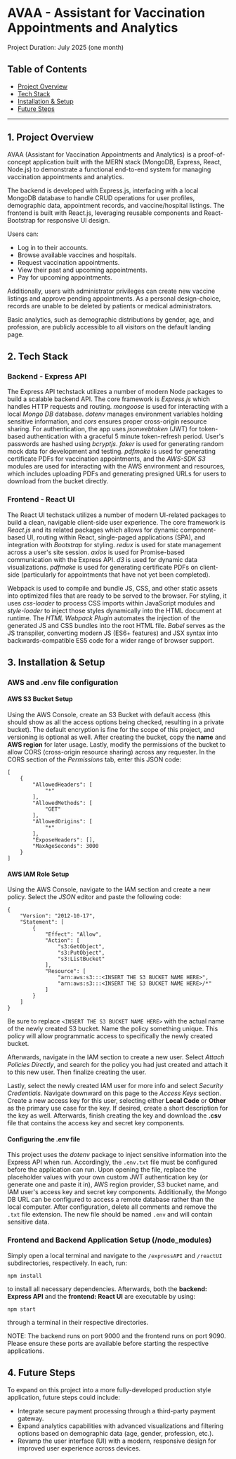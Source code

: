# AVAA - Assistant for Vaccination Appointments and Analytics

Project Duration: July 2025 (one month)

## Table of Contents
- [Project Overview](#1-project-overview)
- [Tech Stack](#2-tech-stack)
- [Installation & Setup](#3-installation--setup)
- [Future Steps](#4-future-steps)

---

## 1. Project Overview

AVAA (Assistant for Vaccination Appointments and Analytics) is a proof-of-concept application built with the MERN stack (MongoDB, Express, React, Node.js) to demonstrate a functional end-to-end system for managing vaccination appointments and analytics.

The backend is developed with Express.js, interfacing with a local MongoDB database to handle CRUD operations for user profiles, demographic data, appointment records, and vaccine/hospital listings. The frontend is built with React.js, leveraging reusable components and React-Bootstrap for responsive UI design.

Users can:
- Log in to their accounts.
- Browse available vaccines and hospitals.
- Request vaccination appointments.
- View their past and upcoming appointments.
- Pay for upcoming appointments.

Additionally, users with administrator privileges can create new vaccine listings and approve pending appointments. As a personal design-choice, records are unable to be deleted by patients or medical administrators.

Basic analytics, such as demographic distributions by gender, age, and profession, are publicly accessible to all visitors on the default landing page.

## 2. Tech Stack

### Backend - Express API

The Express API techstack utilizes a number of modern Node packages to build a scalable backend API. The core framework is *Express.js* which handles HTTP requests and routing. *mongoose* is used for interacting with a local *Mongo DB* database. *dotenv* manages environment variables holding sensitive information, and *cors* ensures proper cross-origin resource sharing. For authentication, the app uses *jsonwebtoken* (JWT) for token-based authentication with a graceful 5 minute token-refresh period. User's passwords are hashed using *bcryptjs*. *faker* is used for generating random mock data for development and testing. *pdfmake* is used for generating certificate PDFs for vaccination appointments, and the *AWS-SDK S3* modules are used for interacting with the AWS environment and resources, which includes uploading PDFs and generating presigned URLs for users to download from the bucket directly.

### Frontend - React UI

The React UI techstack utilizes a number of modern UI-related packages to build a clean, navigable client-side user experience. The core framework is *React.js* and its related packages which allows for dynamic component-based UI, routing within React, single-paged applications (SPA), and integration with *Bootstrap* for styling. *redux* is used for state management across a user's site session. *axios* is used for Promise-based communication with the Express API. *d3* is used for dynamic data visualizations. *pdfmake* is used for generating certificate PDFs on client-side (particularly for appointments that have not yet been completed).

Webpack is used to compile and bundle JS, CSS, and other static assets into optimized files that are ready to be served to the browser. For styling, it uses *css-loader* to process CSS imports within JavaScript modules and *style-loader* to inject those styles dynamically into the HTML document at runtime. The *HTML Webpack Plugin* automates the injection of the generated JS and CSS bundles into the root HTML file. *Babel* serves as the JS transpiler, converting modern JS (ES6+ features) and JSX syntax into backwards-compatible ES5 code for a wider range of browser support.

## 3. Installation & Setup

### AWS and .env file configuration

#### AWS S3 Bucket Setup

Using the AWS Console, create an S3 Bucket with default access (this should show as all the access options being checked, resulting in a private bucket). The default encryption is fine for the scope of this project, and versioning is optional as well.
After creating the bucket, copy the **name** and **AWS region** for later usage. Lastly, modify the permissions of the bucket to allow CORS (cross-origin resource sharing) across any requester. In the CORS section of the *Permissions* tab, enter this JSON code:

```
[
    {
        "AllowedHeaders": [
            "*"
        ],
        "AllowedMethods": [
            "GET"
        ],
        "AllowedOrigins": [
            "*"
        ],
        "ExposeHeaders": [],
        "MaxAgeSeconds": 3000
    }
]
```

#### AWS IAM Role Setup

Using the AWS Console, navigate to the IAM section and create a new policy. Select the *JSON* editor and paste the following code:

```
{
    "Version": "2012-10-17",
    "Statement": [
        {
            "Effect": "Allow",
            "Action": [
                "s3:GetObject",
                "s3:PutObject",
                "s3:ListBucket"
            ],
            "Resource": [
                "arn:aws:s3:::<INSERT THE S3 BUCKET NAME HERE>",
                "arn:aws:s3:::<INSERT THE S3 BUCKET NAME HERE>/*"
            ]
        }
    ]
}
```

Be sure to replace `<INSERT THE S3 BUCKET NAME HERE>` with the actual name of the newly created S3 bucket. Name the policy something unique. This policy will allow programmatic access to specifically the newly created bucket.

Afterwards, navigate in the IAM section to create a new user. Select *Attach Policies Directly*, and search for the policy you had just created and attach it to this new user. Then finalize creating the user.

Lastly, select the newly created IAM user for more info and select *Security Credentials*. Navigate downward on this page to the *Access Keys* section. Create a new access key for this user, selecting either **Local Code** or **Other** as the primary use case for the key. If desired, create a short description for the key as well. Afterwards, finish creating the key and download the **.csv** file that contains the access key and secret key components.

#### Configuring the .env file

This project uses the *dotenv* package to inject sensitive information into the Express API when run. Accordingly, the `.env.txt` file must be configured before the application can run. Upon opening the file, replace the placeholder values with your own custom JWT authentication key (or generate one and paste it in), AWS region provider, S3 bucket name, and IAM user's access key and secret key components. Additionally, the Mongo DB URL can be configured to access a remote database rather than the local computer. After configuration, delete all comments and remove the `.txt` file extension. The new file should be named `.env` and will contain sensitive data.

### Frontend and Backend Application Setup (/node_modules)

Simply open a local terminal and navigate to the `/expressAPI` and `/reactUI` subdirectories, respectively. In each, run:

```
npm install
```

to install all necessary dependencies. Afterwards, both the **backend: Express API** and the **frontend: React UI** are executable by using:

```
npm start
```

through a terminal in their respective directories.

NOTE: The backend runs on port 9000 and the frontend runs on port 9090. Please ensure these ports are available before starting the respective applications.

## 4. Future Steps

To expand on this project into a more fully-developed production style application, future steps could include:
- Integrate secure payment processing through a third-party payment gateway.
- Expand analytics capabilities with advanced visualizations and filtering options based on demographic data (age, gender, profession, etc.).
- Revamp the user interface (UI) with a modern, responsive design for improved user experience across devices.

